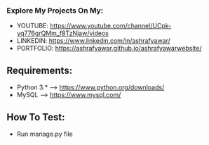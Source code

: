 ### Explore My Projects On My:
  - YOUTUBE: https://www.youtube.com/channel/UCpk-yq776grQMm_f8TzNjaw/videos
  - LINKEDIN: https://www.linkedin.com/in/ashrafyawar/
  - PORTFOLIO: https://ashrafyawar.github.io/ashrafyawarwebsite/
  
  ## Requirements:

- Python 3.* --> https://www.python.org/downloads/
- MySQL --> https://www.mysql.com/

## How To Test:
  - Run manage.py file
